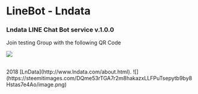 # LineBot - Lndata
### Lndata LINE Chat Bot service v.1.0.0

Join testing Group with the following QR Code

![](https://steemitimages.com/DQmXndw737PKHbUpSxLcWVu7bmukz1K3GkE3EoBt2m3Eh12/image.png)

<br>
2018 [LnData](http://www.lndata.com/about.html). 
![](https://steemitimages.com/DQme53rTGA7r2m8hakazxLLFPuTsepytb9by8Hstas7e4Ao/image.png)
